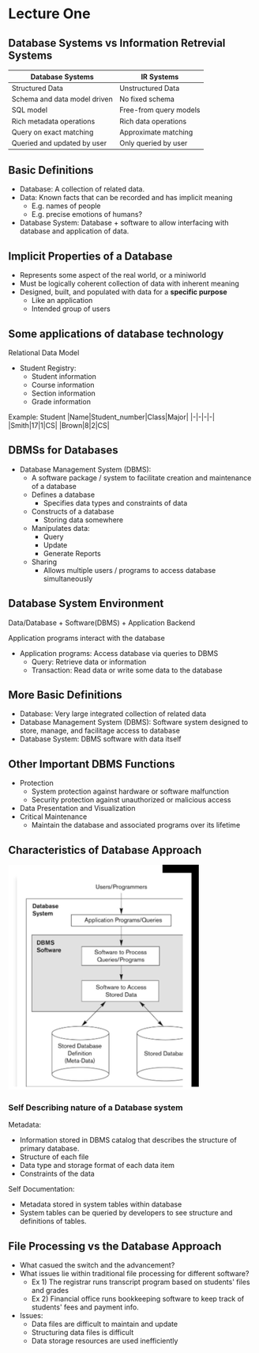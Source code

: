 # Lecture One

## Database Systems vs Information Retrevial Systems

|Database Systems|IR Systems|
|-|-|
|Structured Data|Unstructured Data|
|Schema and data model driven|No fixed schema|
|SQL model|Free-from query models|
|Rich metadata operations|Rich data operations|
|Query on exact matching|Approximate matching|
|Queried and updated by user|Only queried by user|

## Basic Definitions

- Database: A collection of related data.
- Data: Known facts that can be recorded and has implicit meaning
  - E.g. names of people
  - E.g. precise emotions of humans?
- Database System: Database + software to allow interfacing with database and application of data.

## Implicit Properties of a Database

- Represents some aspect of the real world, or a miniworld
- Must be logically coherent collection of data with inherent meaning
- Designed, built, and populated with data for a **specific purpose**
  - Like an application
  - Intended group of users

## Some applications of database technology

Relational Data Model

- Student Registry:
  - Student information
  - Course information
  - Section information
  - Grade information

Example: Student
|Name|Student_number|Class|Major|
|-|-|-|-|
|Smith|17|1|CS|
|Brown|8|2|CS|

## DBMSs for Databases

- Database Management System (DBMS):
  - A software package / system to facilitate creation and maintenance of a database
  - Defines a database
    - Specifies data types and constraints of data
  - Constructs of a database
    - Storing data somewhere
  - Manipulates data:
    - Query
    - Update
    - Generate Reports
  - Sharing
    - Allows multiple users / programs to access database simultaneously

## Database System Environment

Data/Database + Software(DBMS) + Application Backend

Application programs interact with the database

- Application programs: Access database via queries to DBMS
  - Query: Retrieve data or information
  - Transaction: Read data or write some data to the database

## More Basic Definitions

- Database: Very large integrated collection of related data
- Database Management System (DBMS): Software system designed to store, manage, and facilitage access to database
- Database System: DBMS software with data itself

## Other Important DBMS Functions

- Protection
  - System protection against hardware or software malfunction
  - Security protection against unauthorized or malicious access
- Data Presentation and Visualization
- Critical Maintenance
  - Maintain the database and associated programs over its lifetime

## Characteristics of Database Approach

![Databasediagram](images/image1.png)

### Self Describing nature of a Database system

Metadata:

- Information stored in DBMS catalog that describes the structure of primary database.
- Structure of each file
- Data type and storage format of each data item
- Constraints of the data

Self Documentation:

- Metadata stored in system tables within database
- System tables can be queried by developers to see structure and definitions of tables.

## File Processing vs the Database Approach

- What casued the switch and the advancement?
- What issues lie within traditional file processing for different software?
  - Ex 1) The registrar runs transcript program based on students' files and grades
  - Ex 2) Financial office runs bookkeeping software to keep track of students' fees and payment info.
- Issues:
  - Data files are difficult to maintain and update
  - Structuring data files is difficult
  - Data storage resources are used inefficiently
